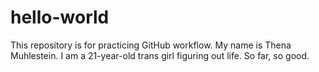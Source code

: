 # hello-world
This repository is for practicing GitHub workflow.
My name is Thena Muhlestein. I am a 21-year-old trans girl figuring out life. So far, so good.
